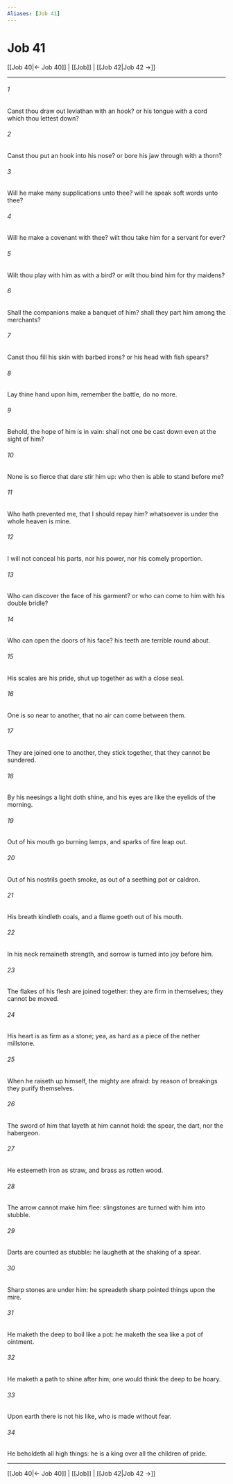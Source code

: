 ```yaml
---
Aliases: [Job 41]
---
```

# Job 41

[[Job 40|← Job 40]] | [[Job]] | [[Job 42|Job 42 →]]
***



###### 1 
Canst thou draw out leviathan with an hook? or his tongue with a cord which thou lettest down? 

###### 2 
Canst thou put an hook into his nose? or bore his jaw through with a thorn? 

###### 3 
Will he make many supplications unto thee? will he speak soft words unto thee? 

###### 4 
Will he make a covenant with thee? wilt thou take him for a servant for ever? 

###### 5 
Wilt thou play with him as with a bird? or wilt thou bind him for thy maidens? 

###### 6 
Shall the companions make a banquet of him? shall they part him among the merchants? 

###### 7 
Canst thou fill his skin with barbed irons? or his head with fish spears? 

###### 8 
Lay thine hand upon him, remember the battle, do no more. 

###### 9 
Behold, the hope of him is in vain: shall not one be cast down even at the sight of him? 

###### 10 
None is so fierce that dare stir him up: who then is able to stand before me? 

###### 11 
Who hath prevented me, that I should repay him? whatsoever is under the whole heaven is mine. 

###### 12 
I will not conceal his parts, nor his power, nor his comely proportion. 

###### 13 
Who can discover the face of his garment? or who can come to him with his double bridle? 

###### 14 
Who can open the doors of his face? his teeth are terrible round about. 

###### 15 
His scales are his pride, shut up together as with a close seal. 

###### 16 
One is so near to another, that no air can come between them. 

###### 17 
They are joined one to another, they stick together, that they cannot be sundered. 

###### 18 
By his neesings a light doth shine, and his eyes are like the eyelids of the morning. 

###### 19 
Out of his mouth go burning lamps, and sparks of fire leap out. 

###### 20 
Out of his nostrils goeth smoke, as out of a seething pot or caldron. 

###### 21 
His breath kindleth coals, and a flame goeth out of his mouth. 

###### 22 
In his neck remaineth strength, and sorrow is turned into joy before him. 

###### 23 
The flakes of his flesh are joined together: they are firm in themselves; they cannot be moved. 

###### 24 
His heart is as firm as a stone; yea, as hard as a piece of the nether millstone. 

###### 25 
When he raiseth up himself, the mighty are afraid: by reason of breakings they purify themselves. 

###### 26 
The sword of him that layeth at him cannot hold: the spear, the dart, nor the habergeon. 

###### 27 
He esteemeth iron as straw, and brass as rotten wood. 

###### 28 
The arrow cannot make him flee: slingstones are turned with him into stubble. 

###### 29 
Darts are counted as stubble: he laugheth at the shaking of a spear. 

###### 30 
Sharp stones are under him: he spreadeth sharp pointed things upon the mire. 

###### 31 
He maketh the deep to boil like a pot: he maketh the sea like a pot of ointment. 

###### 32 
He maketh a path to shine after him; one would think the deep to be hoary. 

###### 33 
Upon earth there is not his like, who is made without fear. 

###### 34 
He beholdeth all high things: he is a king over all the children of pride.

***
[[Job 40|← Job 40]] | [[Job]] | [[Job 42|Job 42 →]]
